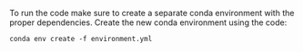 To run the code make sure to create a separate conda environment with the proper dependencies.
Create the new conda environment using the code:
```
conda env create -f environment.yml
```